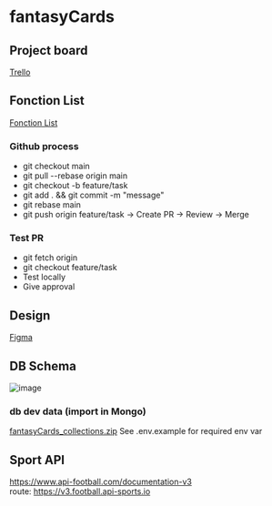# fantasyCards

## Project board
[Trello](https://trello.com/b/LnLjujMO/fantasycards)

## Fonction List
[Fonction List](https://github.com/Arnaud97234/fantasyCards/blob/main/docs/FonctionList.md)

### Github process
- git checkout main
- git pull --rebase origin main
- git checkout -b feature/task
- git add . && git commit -m "message"
- git rebase main
- git push origin feature/task
-> Create PR
-> Review
-> Merge

### Test PR
- git fetch origin
- git checkout feature/task
- Test locally
- Give approval

## Design
[Figma](https://www.figma.com/file/kzA0Qj7qFVVUWdQVs99I6y/Untitled?type=design&node-id=18-408&mode=design&t=BYYqIgnUUU6iCKVy-0)

## DB Schema
![image](https://github.com/Arnaud97234/fantasyCards/assets/13007150/e282a3a1-8dcc-45eb-ae00-e8829e757bb6)

### db dev data (import in Mongo)
[fantasyCards_collections.zip](https://github.com/Arnaud97234/fantasyCards/files/13635361/fantasyCards_collections.zip)
See .env.example for required env var

## Sport API
https://www.api-football.com/documentation-v3  
route: https://v3.football.api-sports.io
